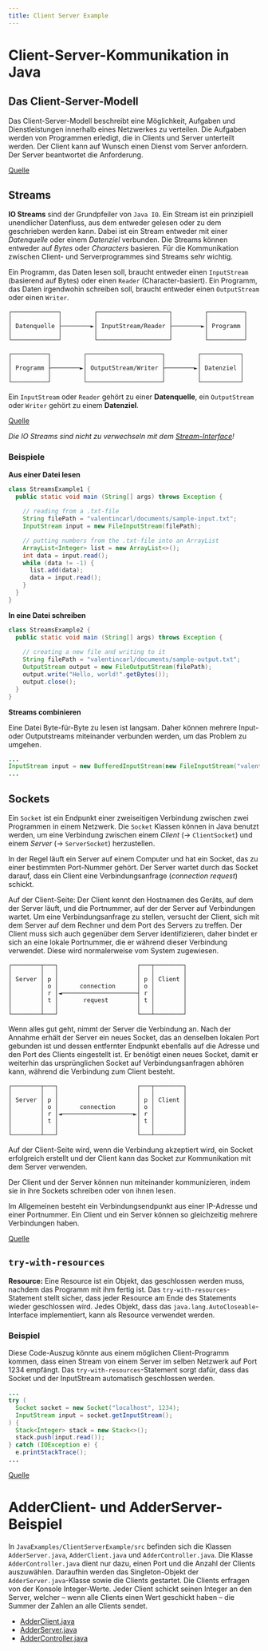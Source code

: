 ```yaml
---
title: Client Server Example
---
```


# Client-Server-Kommunikation in Java

## Das Client-Server-Modell

Das Client-Server-Modell beschreibt eine Möglichkeit, Aufgaben und Dienstleistungen innerhalb eines Netzwerkes zu verteilen. Die Aufgaben werden von Programmen erledigt, die in Clients und Server unterteilt werden. Der Client kann auf Wunsch einen Dienst vom Server anfordern. Der Server beantwortet die Anforderung.

[Quelle](https://de.wikipedia.org/wiki/Client-Server-Modell)

## Streams

**IO Streams** sind der Grundpfeiler von `Java IO`. Ein Stream ist ein prinzipiell unendlicher Datenfluss, aus dem entweder gelesen oder zu dem geschrieben werden kann. Dabei ist ein Stream entweder mit einer *Datenquelle* oder einem *Datenziel* verbunden. Die Streams können entweder auf *Bytes* oder *Characters* basieren. Für die Kommunikation zwischen Client- und Serverprogrammes sind Streams sehr wichtig.

Ein Programm, das Daten lesen soll, braucht entweder einen `InputStream` (basierend auf Bytes) oder einen `Reader` (Character-basiert). Ein Programm, das Daten irgendwohin schreiben soll, braucht entweder einen `OutputStream` oder einen `Writer`.

```
┌─────────────┐         ┌────────────────────┐         ┌──────────┐
│             │         │                    │         │          │
│ Datenquelle ├────────►│ InputStream/Reader ├────────►│ Programm │
│             │         │                    │         │          │
└─────────────┘         └────────────────────┘         └──────────┘

┌──────────┐         ┌─────────────────────┐         ┌───────────┐
│          │         │                     │         │           │
│ Programm ├────────►│ OutputStream/Writer ├────────►│ Datenziel │
│          │         │                     │         │           │
└──────────┘         └─────────────────────┘         └───────────┘
```

Ein `InputStream` oder `Reader` gehört zu einer **Datenquelle**, ein `OutputStream` oder `Writer` gehört zu einem **Datenziel**.

[Quelle](http://tutorials.jenkov.com/java-io/overview.html)

*Die IO Streams sind nicht zu verwechseln mit dem [Stream-Interface](https://docs.oracle.com/javase/8/docs/api/java/util/stream/Stream.html)!*

### Beispiele

**Aus einer Datei lesen**

```java
class StreamsExample1 {
  public static void main (String[] args) throws Exception {
    
    // reading from a .txt-file
    String filePath = "valentincarl/documents/sample-input.txt";
    InputStream input = new FileInputStream(filePath);

    // putting numbers from the .txt-file into an ArrayList
    ArrayList<Integer> list = new ArrayList<>();
    int data = input.read();
    while (data != -1) {
      list.add(data);
      data = input.read();
    }
  }
}
```

**In eine Datei schreiben**

```java
class StreamsExample2 {
  public static void main (String[] args) throws Exception {
    
    // creating a new file and writing to it
    String filePath = "valentincarl/documents/sample-output.txt";
    OutputStream output = new FileOutputStream(filePath);
    output.write("Hello, world!".getBytes());
    output.close();
  }
}
```

**Streams combinieren**

Eine Datei Byte-für-Byte zu lesen ist langsam. Daher können mehrere Input- oder Outputstreams miteinander verbunden werden, um das Problem zu umgehen.

```java
...
InputStream input = new BufferedInputStream(new FileInputStream("valentincarl/documents/sample-input.txt"));
...
```

## Sockets

Ein `Socket` ist ein Endpunkt einer zweiseitigen Verbindung zwischen zwei Programmen in einem Netzwerk. Die `Socket` Klassen können in Java benutzt werden, um eine Verbindung zwischen einem *Client* (&rarr; `ClientSocket`) und einem *Server* (&rarr; `ServerSocket`) herzustellen. 

In der Regel läuft ein Server auf einem Computer und hat ein Socket, das zu einer bestimmten Port-Nummer gehört. Der Server wartet durch das Socket darauf, dass ein Client eine Verbindungsanfrage (*connection request*) schickt.

Auf der Client-Seite: Der Client kennt den Hostnamen des Geräts, auf dem der Server läuft, und die Portnummer, auf der der Server auf Verbindungen wartet. Um eine Verbindungsanfrage zu stellen, versucht der Client, sich mit dem Server auf dem Rechner und dem Port des Servers zu treffen. Der Client muss sich auch gegenüber dem Server identifizieren, daher bindet er sich an eine lokale Portnummer, die er während dieser Verbindung verwendet. Diese wird normalerweise vom System zugewiesen.

```
┌────────┬───┐                      ┌───┬────────┐
│        │   │                      │   │        │
│ Server │ p │                      │ p │ Client │
│        │ o │      connection      │ o │        │
│        │ r │◄─────────────────────┤ r │        │
│        │ t │       request        │ t │        │
│        │   │                      │   │        │
└────────┴───┘                      └───┴────────┘
```

Wenn alles gut geht, nimmt der Server die Verbindung an. Nach der Annahme erhält der Server ein neues Socket, das an denselben lokalen Port gebunden ist und dessen entfernter Endpunkt ebenfalls auf die Adresse und den Port des Clients eingestellt ist. Er benötigt einen neues Socket, damit er weiterhin das ursprünglichen Socket auf Verbindungsanfragen abhören kann, während die Verbindung zum Client besteht.

```
┌────────┬───┐                      ┌───┬────────┐
│        │   │                      │   │        │
│ Server │ p │                      │ p │ Client │
│        │ o │      connection      │ o │        │
│        │ r │◄────────────────────►│ r │        │
│        │ t │                      │ t │        │
│        │   │                      │   │        │
└────────┴───┘                      └───┴────────┘
```

Auf der Client-Seite wird, wenn die Verbindung akzeptiert wird, ein Socket erfolgreich erstellt und der Client kann das Socket zur Kommunikation mit dem Server verwenden.

Der Client und der Server können nun miteinander kommunizieren, indem sie in ihre Sockets schreiben oder von ihnen lesen. 

Im Allgemeinen besteht ein Verbindungsendpunkt aus einer IP-Adresse und einer Portnummer. Ein Client und ein Server können so gleichzeitig mehrere Verbindungen haben.

[Quelle](https://docs.oracle.com/javase/tutorial/networking/sockets/index.html)

## `try-with-resources`

**Resource:** Eine Resource ist ein Objekt, das geschlossen werden muss, nachdem das Programm mit ihm fertig ist. Das `try-with-resources`-Statement stellt sicher, dass jeder Resource am Ende des Statements wieder geschlossen wird. Jedes Objekt, dass das `java.lang.AutoCloseable`-Interface implementiert, kann als Resource verwendet werden.

### Beispiel

Diese Code-Auszug könnte aus einem möglichen Client-Programm kommen, dass einen Stream von einem Server im selben Netzwerk auf Port 1234 empfängt. Das `try-with-resources`-Statement sorgt dafür, dass das Socket und der InputStream automatisch geschlossen werden.

```java
...
try (
  Socket socket = new Socket("localhost", 1234);
  InputStream input = socket.getInputStream();
) {
  Stack<Integer> stack = new Stack<>();
  stack.push(input.read());
} catch (IOException e) {
  e.printStackTrace();
...
```

[Quelle](https://docs.oracle.com/javase/tutorial/essential/exceptions/tryResourceClose.html)

# AdderClient- und AdderServer-Beispiel

In `JavaExamples/ClientServerExample/src` befinden sich die Klassen `AdderServer.java`, `AdderClient.java` und `AdderController.java`. Die Klasse `AdderController.java` dient nur dazu, einen Port und die Anzahl der Clients auszuwählen. Daraufhin werden das Singleton-Objekt der `AdderServer.java`-Klasse sowie die Clients gestartet. Die Clients erfragen von der Konsole Integer-Werte. Jeder Client schickt seinen Integer an den Server, welcher – wenn alle Clients einen Wert geschickt haben – die Summer der Zahlen an alle Clients sendet.

- [AdderClient.java](https://valentin-carl.github.io/JavaExamples/clientserver/adderclient)
- [AdderServer.java](https://valentin-carl.github.io/JavaExamples/clientserver/adderserver)
- [AdderController.java](https://valentin-carl.github.io/JavaExamples/clientserver/addercontroller)
